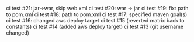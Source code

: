 ci test #21: jar->war, skip web.xml
ci test #20: war -> jar
ci test #19: fix: path to pom.xml
ci test #18: path to pom.xml
ci test #17: specified maven goal(s)
ci test #16: changed aws deploy target
ci test #15 (reverted matrix back to constants)
ci test #14 (added aws deploy target)
ci test #13 (git username changed)
